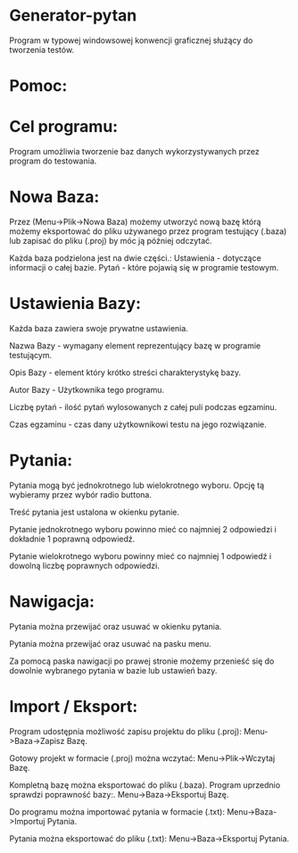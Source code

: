 # Generator-pytan
Program w typowej windowsowej konwencji graficznej służący do tworzenia testów.

# Pomoc:

# Cel programu: 

Program umożliwia tworzenie baz danych wykorzystywanych przez program do testowania. 

# Nowa Baza: 

Przez (Menu->Plik->Nowa Baza) możemy utworzyć nową bazę którą możemy eksportować do pliku używanego przez program testujący (.baza) lub zapisać do pliku (.proj) by móc ją później odczytać.

Każda baza podzielona jest na dwie części.: Ustawienia - dotyczące informacji o całej bazie. Pytań - które pojawią się w programie testowym. 

# Ustawienia Bazy: 

Każda baza zawiera swoje prywatne ustawienia.

Nazwa Bazy - wymagany element reprezentujący bazę w programie testującym.

Opis Bazy - element który krótko streści charakterystykę bazy.

Autor Bazy - Użytkownika tego programu.

Liczbę pytań - ilość pytań wylosowanych z całej puli podczas egzaminu.

Czas egzaminu - czas dany użytkownikowi testu na jego rozwiązanie. 

# Pytania: 

Pytania mogą być jednokrotnego lub wielokrotnego wyboru. Opcję tą wybieramy przez wybór radio buttona. 

Treść pytania jest ustalona w okienku pytanie.

Pytanie jednokrotnego wyboru powinno mieć co najmniej 2 odpowiedzi i dokładnie 1 poprawną odpowiedź. 

Pytanie wielokrotnego wyboru powinny mieć co najmniej 1 odpowiedź i dowolną liczbę poprawnych odpowiedzi. 

# Nawigacja: 

Pytania można przewijać oraz usuwać w okienku pytania.

Pytania można przewijać oraz usuwać na pasku menu.

Za pomocą paska nawigacji po prawej stronie możemy przenieść się do dowolnie wybranego pytania w bazie lub ustawień bazy. 

# Import / Eksport: 

Program udostępnia możliwość zapisu projektu do pliku (.proj): Menu->Baza->Zapisz Bazę.

Gotowy projekt w formacie (.proj) można wczytać: Menu->Plik->Wczytaj Bazę. 

Kompletną bazę można eksportować do pliku (.baza). Program uprzednio sprawdzi poprawność bazy:. Menu->Baza->Eksportuj Bazę.

Do programu można importować pytania w formacie (.txt): Menu->Baza->Importuj Pytania.

Pytania można eksportować do pliku (.txt): Menu->Baza->Eksportuj Pytania.
